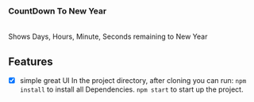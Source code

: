 ### CountDown To New Year

<br/>
Shows Days, Hours, Minute, Seconds remaining to New Year<br/>

## Features

- [x] simple great UI
      In the project directory, after cloning you can run:
      `npm install` to install all Dependencies.
      `npm start` to start up the project.
